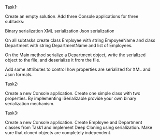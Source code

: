Task1:

Create an empty solution. Add three Console applications for three subtasks:

Binary serialization
XML serialization
Json serialization

On all subtasks create class Employee with string EmpoyeeName and class Department with string DepartmentName and list of Employees.

On the Main method serialize a Department object, write the serialized object to the file, and deserialize it from the file.

Add some attributes to control how properties are serialized for XML and Json formats.

Task2:

Create a new Console application. Create one simple class with two properties. By implementing ISerializable provide your own binary serialization mechanism.

Task3:

Create a new Console application. Create Employee and Department classes from Task1 and implement Deep Cloning using serialization. Make sure that cloned objects are completely independent.
